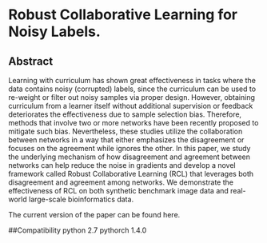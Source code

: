 # Robust Collaborative Learning for Noisy Labels.
## Abstract

Learning with curriculum has shown great effectiveness in tasks where the data contains noisy (corrupted) labels, since the curriculum can be used to re-weight or filter out noisy samples via proper design. However, obtaining curriculum from a learner itself without additional supervision or feedback deteriorates the effectiveness due to sample selection bias. Therefore, methods that involve two or more networks have been recently proposed to mitigate such bias. Nevertheless, these studies utilize the collaboration between networks in a way that either emphasizes the disagreement or focuses on the agreement while ignores the other. In this paper, we study the underlying mechanism of how disagreement and agreement between networks can help reduce the noise in gradients and develop a novel framework called Robust Collaborative Learning (RCL) that leverages both disagreement and agreement among networks. We demonstrate the effectiveness of RCL on both synthetic benchmark image data and real-world large-scale bioinformatics data.

The current version of the paper can be found here.

##Compatibility
python 2.7
pythorch 1.4.0



